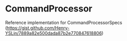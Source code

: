 # CommandProcessor

Reference implementation for CommandProcessorSpecs (https://gist.github.com/Henry-YSLin/7889a82e500dada87b2e770847618806)
